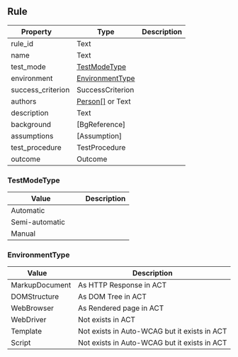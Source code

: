 ## Rule

 Property     | Type | Description
|--------------|---------|------
| rule_id    | Text |
| name        | Text |
| test_mode    | [TestModeType](#TestModeType) |
| environment | [EnvironmentType](#EnvironmentType) |
| success_criterion | SuccessCriterion |
| authors | [Person[]](#Person) or Text |
| description | Text |
| background | [BgReference] |
| assumptions | [Assumption] |
| test_procedure | TestProcedure |
| outcome | Outcome |

### TestModeType 

Value     | Description
|--------------|---------
| Automatic   | 
| Semi-automatic        | 
| Manual | 

### EnvironmentType 

Value     | Description
|--------------|---------
| MarkupDocument | As HTTP Response in ACT
| DOMStructure | As DOM Tree in ACT
| WebBrowser | As Rendered page in ACT
| WebDriver   | Not exists in ACT
| Template | Not exists in Auto-WCAG but it exists in ACT
| Script | Not exists in Auto-WCAG but it exists in ACT


